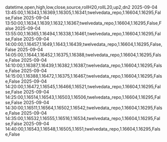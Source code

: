 datetime,open,high,low,close,source,rollH20,rollL20,up2,dn2
2025-09-04 13:45:00,1.16343,1.16369,1.16305,1.16341,twelvedata_repo,1.16604,1.16295,False,False
2025-09-04 13:50:00,1.1634,1.1639,1.1632,1.16367,twelvedata_repo,1.16604,1.16295,False,False
2025-09-04 13:55:00,1.16365,1.16494,1.16338,1.16461,twelvedata_repo,1.16604,1.16295,False,False
2025-09-04 14:00:00,1.16457,1.1649,1.1643,1.16439,twelvedata_repo,1.16604,1.16295,False,False
2025-09-04 14:05:00,1.1644,1.16452,1.16375,1.16388,twelvedata_repo,1.16604,1.16295,False,False
2025-09-04 14:10:00,1.16387,1.16439,1.16382,1.16387,twelvedata_repo,1.16604,1.16295,False,False
2025-09-04 14:15:00,1.16388,1.16472,1.16375,1.16467,twelvedata_repo,1.16604,1.16295,False,False
2025-09-04 14:20:00,1.16472,1.16545,1.16466,1.16521,twelvedata_repo,1.16604,1.16295,False,False
2025-09-04 14:25:00,1.16514,1.16543,1.16503,1.16506,twelvedata_repo,1.16604,1.16295,False,False
2025-09-04 14:30:00,1.16511,1.16564,1.16502,1.16542,twelvedata_repo,1.16604,1.16295,False,False
2025-09-04 14:35:00,1.16532,1.16555,1.16516,1.16534,twelvedata_repo,1.16604,1.16295,False,False
2025-09-04 14:40:00,1.16543,1.16548,1.16505,1.1651,twelvedata_repo,1.16604,1.16295,False,False
